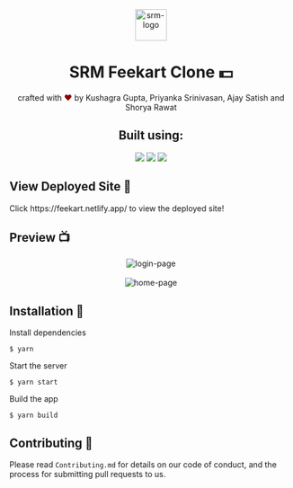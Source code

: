 <div align="center">
  <img alt="srm-logo" src="https://vectorlogoseek.com/wp-content/uploads/2019/03/srm-institute-of-science-and-technology-vector-logo.png" height="56" />
</div>

<h1 align="center">
SRM Feekart Clone 💵
</h1>

<p align="center">
crafted with <span style="color: #8b0000;">&hearts;</span> by Kushagra Gupta, Priyanka Srinivasan, Ajay Satish and Shorya Rawat
</p>

<h2 align="center">Built using: </h2>
<p align="center">
    <img src="https://img.shields.io/badge/React-20232A?style=for-the-badge&logo=react&logoColor=61DAFB" />
    <img src="https://img.shields.io/badge/Tailwind_CSS-38B2AC?style=for-the-badge&logo=tailwind-css&logoColor=white" />
    <img src="https://img.shields.io/badge/Visual_Studio_Code-0078D4?style=for-the-badge&logo=visual%20studio%20code&logoColor=white" />
</p>

## View Deployed Site 🚀
<p>Click https://feekart.netlify.app/ to view the deployed site!</p>

## Preview 📺

<div align="center">
  <img alt="login-page" src="https://user-images.githubusercontent.com/60519359/153770399-5197c479-d9e9-4f56-9836-c1f7582fd1da.png" />
</div>
<br>
<div align="center">
  <img alt="home-page" src="https://user-images.githubusercontent.com/60519359/153770427-b94ba771-c34b-40d3-aebd-00836dc2116a.png" />
</div>

## Installation 🔧

Install dependencies

```
$ yarn
```

Start the server

```
$ yarn start
```

Build the app

```
$ yarn build
```

## Contributing 🤝

Please read `Contributing.md` for details on our code of conduct, and the process for submitting pull requests to us.
